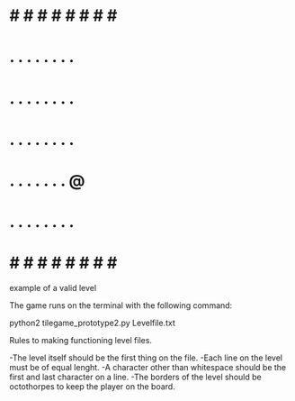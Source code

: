 # # # # # # # # # #
# . . . . . . . . #
# . . . . . . . . #
# . . . . . . . . #
# . . . . . . . @ #
# . . . . . . . . #
# # # # # # # # # #
example of a valid level

The game runs on the terminal with the following command:

python2 tilegame_prototype2.py Levelfile.txt

Rules to making functioning level files.

-The level itself should be the first thing on the file.
-Each line on the level must be of equal lenght.
-A character other than whitespace should be the first and last character on a line.
-The borders of the level should be octothorpes to keep the player on the board.

